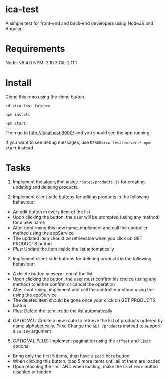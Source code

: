 # ica-test
A simple test for front-end and back-end developers using NodeJS and Angular.

# Requirements
Node: v6.4.0
NPM: 3.10.3
Git: 2.11.1

# Install
Clone this repo using the clone button.

`cd <ica-test folder>`

`npm install`

`npm start`

Then go to [http://localhost:3000/](http://localhost:3000/) and you should see the app running.

If you want to see debug messages, use `DEBUG=ica-test:server:* npm start` instead

# Tasks

1. Implement the algorythm inside `routes/products.js` for creating, updating and deleting products.

2. Implement client-side buttons for editing products in the following behaviour:

  - An edit button in every item of the list
  - Upon clicking the button, the user will be prompted (using any method) for a new name
  - After confirming this new name, implement and call the controller method using the appService
  - The updated item should be retrievable when you click on GET PRODUCTS button
  - *Plus:* Update the item inside the list automatically

3. Implement client-side buttons for deleting products in the following behaviour:

  - A delete button in every item of the list
  - Upon clicking the button, the user must confirm his choice (using any method) to either confirm or cancel the operation
  - After confirming, implement and call the controller method using the using the appService
  - The deleted item should be gone once your click on GET PRODUCTS button
  - *Plus:* Delete the item inside the list automatically

4. *OPTIONAL:* Create a new route to retrieve the list of products ordered by name alphabetically. *Plus:* Change the `GET /products` instead to support a `sortBy` argument

5. *OPTIONAL PLUS:* Implement pagination using the `offset` and `limit` options:
  - Bring only the first 5 items, then have a `Load More` button
  - When clicking this button, load 5 more items until all of them are loaded
  - Upon reaching the limit AND when loading, make the `Load More` button disabled or hidden
